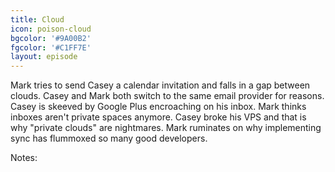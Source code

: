 ```yaml
---
title: Cloud
icon: poison-cloud
bgcolor: '#9A00B2'
fgcolor: '#C1FF7E'
layout: episode
---
```


Mark tries to send Casey a calendar invitation and falls in a gap between
clouds. Casey and Mark both switch to the same email provider for reasons.
Casey is skeeved by Google Plus encroaching on his inbox. Mark thinks inboxes
aren't private spaces anymore. Casey broke his VPS and that is why "private
clouds" are nightmares. Mark ruminates on why implementing sync has flummoxed
so many good developers.

Notes:

